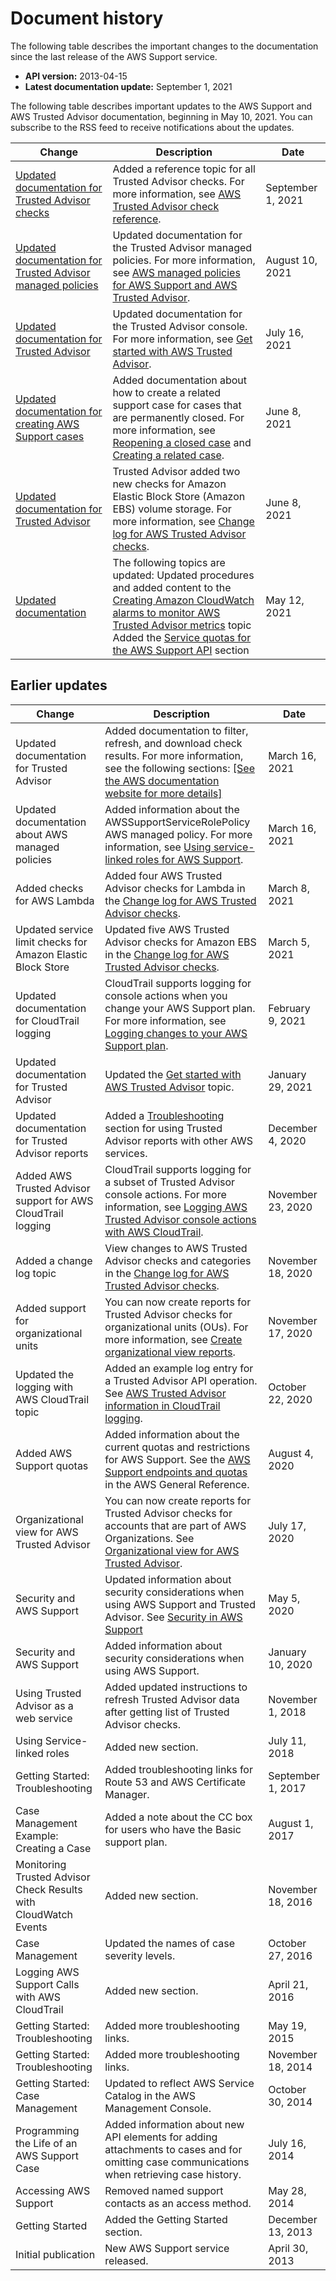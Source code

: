 # Document history<a name="History"></a>

The following table describes the important changes to the documentation since the last release of the AWS Support service\.
+ **API version:** 2013\-04\-15
+ **Latest documentation update:** September 1, 2021

The following table describes important updates to the AWS Support and AWS Trusted Advisor documentation, beginning in May 10, 2021\. You can subscribe to the RSS feed to receive notifications about the updates\.

| Change | Description | Date | 
| --- |--- |--- |
| [Updated documentation for Trusted Advisor checks](#History) | Added a reference topic for all Trusted Advisor checks\. For more information, see [AWS Trusted Advisor check reference](https://docs.aws.amazon.com/awssupport/latest/user/trusted-advisor-check-reference.html)\. | September 1, 2021 | 
| [Updated documentation for Trusted Advisor managed policies](#History) | Updated documentation for the Trusted Advisor managed policies\. For more information, see [AWS managed policies for AWS Support and AWS Trusted Advisor](https://docs.aws.amazon.com/awssupport/latest/user/security-iam-awsmanpol.html)\. | August 10, 2021 | 
| [Updated documentation for Trusted Advisor](#History) | Updated documentation for the Trusted Advisor console\. For more information, see [Get started with AWS Trusted Advisor](https://docs.aws.amazon.com/awssupport/latest/user/get-started-with-aws-trusted-advisor.html)\. | July 16, 2021 | 
| [Updated documentation for creating AWS Support cases](#History) | Added documentation about how to create a related support case for cases that are permanently closed\. For more information, see [Reopening a closed case](https://docs.aws.amazon.com/awssupport/latest/user/monitoring-your-case.html#reopen-close-cases) and [Creating a related case](https://docs.aws.amazon.com/awssupport/latest/user/monitoring-your-case.html#permanently-closed-cases)\. | June 8, 2021 | 
| [Updated documentation for Trusted Advisor](#History) | Trusted Advisor added two new checks for Amazon Elastic Block Store \(Amazon EBS\) volume storage\. For more information, see [Change log for AWS Trusted Advisor checks](https://docs.aws.amazon.com/awssupport/latest/user/aws-trusted-advisor-change-log.html)\.  | June 8, 2021 | 
| [Updated documentation](#History) | The following topics are updated:  Updated procedures and added content to the [Creating Amazon CloudWatch alarms to monitor AWS Trusted Advisor metrics](https://docs.aws.amazon.com/awssupport/latest/user/cloudwatch-metrics-ta.html) topic   Added the [Service quotas for the AWS Support API](https://docs.aws.amazon.com/awssupport/latest/user/Case_Life_Cycle.html#aws-support-trusted-advisor-api-quotas) section   | May 12, 2021 | 

## Earlier updates<a name="earlier-updates"></a>


| Change | Description | Date | 
| --- | --- | --- | 
| Updated documentation for Trusted Advisor | Added documentation to filter, refresh, and download check results\. For more information, see the following sections: [\[See the AWS documentation website for more details\]](http://docs.aws.amazon.com/awssupport/latest/user/History.html) | March 16, 2021 | 
| Updated documentation about AWS managed policies | Added information about the AWSSupportServiceRolePolicy AWS managed policy\. For more information, see [Using service\-linked roles for AWS Support](using-service-linked-roles-sup.md)\. | March 16, 2021 | 
| Added checks for AWS Lambda | Added four AWS Trusted Advisor checks for Lambda in the [Change log for AWS Trusted Advisor checks](aws-trusted-advisor-change-log.md)\. | March 8, 2021 | 
| Updated service limit checks for Amazon Elastic Block Store | Updated five AWS Trusted Advisor checks for Amazon EBS in the [Change log for AWS Trusted Advisor checks](aws-trusted-advisor-change-log.md)\. | March 5, 2021 | 
| Updated documentation for CloudTrail logging  | CloudTrail supports logging for console actions when you change your AWS Support plan\. For more information, see [Logging changes to your AWS Support plan](logging-using-cloudtrail.md#support-plan-cloudtrail-logging)\. | February 9, 2021 | 
| Updated documentation for Trusted Advisor | Updated the [Get started with AWS Trusted Advisor](get-started-with-aws-trusted-advisor.md) topic\. | January 29, 2021 | 
| Updated documentation for Trusted Advisor reports | Added a [Troubleshooting](use-other-aws-services-with-trusted-advisor-reports.md#troubleshooting-trusted-advisor-reports) section for using Trusted Advisor reports with other AWS services\. | December 4, 2020 | 
| Added AWS Trusted Advisor support for AWS CloudTrail logging | CloudTrail supports logging for a subset of Trusted Advisor console actions\. For more information, see [Logging AWS Trusted Advisor console actions with AWS CloudTrail](logging-using-cloudtrail-for-aws-trusted-advisor.md)\. | November 23, 2020 | 
| Added a change log topic | View changes to AWS Trusted Advisor checks and categories in the [Change log for AWS Trusted Advisor checks](aws-trusted-advisor-change-log.md)\. | November 18, 2020 | 
| Added support for organizational units | You can now create reports for Trusted Advisor checks for organizational units \(OUs\)\. For more information, see [Create organizational view reports](organizational-view.md#create-organizational-view-reports)\. | November 17, 2020 | 
| Updated the logging with AWS CloudTrail topic | Added an example log entry for a Trusted Advisor API operation\. See [AWS Trusted Advisor information in CloudTrail logging](logging-using-cloudtrail.md#cloudtrail-logging-for-trusted-advisor)\. | October 22, 2020 | 
| Added AWS Support quotas | Added information about the current quotas and restrictions for AWS Support\. See the [AWS Support endpoints and quotas](https://docs.aws.amazon.com/general/latest/gr/awssupport.html) in the AWS General Reference\. | August 4, 2020 | 
| Organizational view for AWS Trusted Advisor | You can now create reports for Trusted Advisor checks for accounts that are part of AWS Organizations\. See [Organizational view for AWS Trusted Advisor](organizational-view.md)\. | July 17, 2020 | 
| Security and AWS Support | Updated information about security considerations when using AWS Support and Trusted Advisor\. See [Security in AWS Support](security.md) | May 5, 2020 | 
| Security and AWS Support | Added information about security considerations when using AWS Support\. | January 10, 2020 | 
| Using Trusted Advisor as a web service | Added updated instructions to refresh Trusted Advisor data after getting list of Trusted Advisor checks\. | November 1, 2018 | 
| Using Service\-linked roles | Added new section\. | July 11, 2018 | 
| Getting Started: Troubleshooting | Added troubleshooting links for Route 53 and AWS Certificate Manager\. | September 1, 2017 | 
| Case Management Example: Creating a Case | Added a note about the CC box for users who have the Basic support plan\. | August 1, 2017 | 
| Monitoring Trusted Advisor Check Results with CloudWatch Events | Added new section\. | November 18, 2016 | 
| Case Management | Updated the names of case severity levels\. | October 27, 2016 | 
| Logging AWS Support Calls with AWS CloudTrail | Added new section\. | April 21, 2016 | 
| Getting Started: Troubleshooting | Added more troubleshooting links\. | May 19, 2015 | 
| Getting Started: Troubleshooting | Added more troubleshooting links\. | November 18, 2014 | 
| Getting Started: Case Management | Updated to reflect AWS Service Catalog in the AWS Management Console\. | October 30, 2014 | 
| Programming the Life of an AWS Support Case | Added information about new API elements for adding attachments to cases and for omitting case communications when retrieving case history\. | July 16, 2014 | 
| Accessing AWS Support | Removed named support contacts as an access method\. | May 28, 2014 | 
| Getting Started | Added the Getting Started section\. | December 13, 2013 | 
| Initial publication | New AWS Support service released\. | April 30, 2013 | 